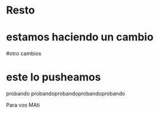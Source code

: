 # Resto
# estamos haciendo un cambio
#otro cambios
# este lo pusheamos
probando probandoprobandoprobandoprobando 

Para vos MAti